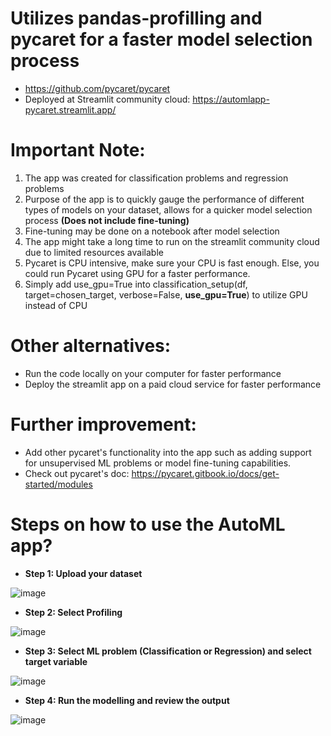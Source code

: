 # Utilizes pandas-profilling and pycaret for a faster model selection process 
* https://github.com/pycaret/pycaret
* Deployed at Streamlit community cloud: https://automlapp-pycaret.streamlit.app/
  
# Important Note: 
1) The app was created for classification problems and regression problems
2) Purpose of the app is to quickly gauge the performance of different types of models on your dataset, allows for a quicker model selection process **(Does not include fine-tuning)**
3) Fine-tuning may be done on a notebook after model selection 
4) The app might take a long time to run on the streamlit community cloud due to limited resources available
5) Pycaret is CPU intensive, make sure your CPU is fast enough. Else, you could run Pycaret using GPU for a faster performance.
6) Simply add use_gpu=True into classification_setup(df, target=chosen_target, verbose=False, **use_gpu=True**) to utilize GPU instead of CPU

# Other alternatives:
* Run the code locally on your computer for faster performance
*  Deploy the streamlit app on a paid cloud service for faster performance

# Further improvement:
* Add other pycaret's functionality into the app such as adding support for unsupervised ML problems or model fine-tuning capabilities.
* Check out pycaret's doc: https://pycaret.gitbook.io/docs/get-started/modules

# Steps on how to use the AutoML app?

* **Step 1: Upload your dataset**

![image](https://github.com/ongaunjie1/automl_streamlit/assets/118142884/643dd549-acf5-4862-9fb6-f31d9a8a54f7)

* **Step 2: Select Profiling** 

![image](https://github.com/ongaunjie1/automl_streamlit/assets/118142884/02bdc253-3ac2-4d5b-9ba4-daca22f48f2f)

* **Step 3: Select ML problem (Classification or Regression) and select target variable**

![image](https://github.com/ongaunjie1/automl_streamlit/assets/118142884/81790877-548f-42ee-a607-7a1f8a6f891b)

* **Step 4: Run the modelling and review the output**

![image](https://github.com/ongaunjie1/automl_streamlit/assets/118142884/598839fc-b4b0-413c-abf7-5ce577314ab8)





